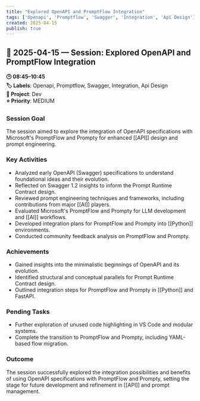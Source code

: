 ```yaml
---
title: "Explored OpenAPI and PromptFlow Integration"
tags: ['Openapi', 'Promptflow', 'Swagger', 'Integration', 'Api Design']
created: 2025-04-15
publish: true
---
```


## 📅 2025-04-15 — Session: Explored OpenAPI and PromptFlow Integration

**🕒 08:45–10:45**  
**🏷️ Labels**: Openapi, Promptflow, Swagger, Integration, Api Design  
**📂 Project**: Dev  
**⭐ Priority**: MEDIUM  


### Session Goal
The session aimed to explore the integration of OpenAPI specifications with Microsoft's PromptFlow and Prompty for enhanced [[API]] design and prompt engineering.

### Key Activities
- Analyzed early OpenAPI (Swagger) specifications to understand foundational ideas and their evolution.
- Reflected on Swagger 1.2 insights to inform the Prompt Runtime Contract design.
- Reviewed prompt engineering techniques and frameworks, including contributions from major [[AI]] players.
- Evaluated Microsoft's PromptFlow and Prompty for LLM development and [[AI]] workflows.
- Developed integration plans for PromptFlow and Prompty into [[Python]] environments.
- Conducted community feedback analysis on PromptFlow and Prompty.

### Achievements
- Gained insights into the minimalistic beginnings of OpenAPI and its evolution.
- Identified structural and conceptual parallels for Prompt Runtime Contract design.
- Outlined integration steps for PromptFlow and Prompty in [[Python]] and FastAPI.

### Pending Tasks
- Further exploration of unused code highlighting in VS Code and modular systems.
- Complete the transition to PromptFlow and Prompty, including YAML-based flow migration.

### Outcome
The session successfully explored the integration possibilities and benefits of using OpenAPI specifications with PromptFlow and Prompty, setting the stage for future development and refinement in [[API]] and prompt management.
